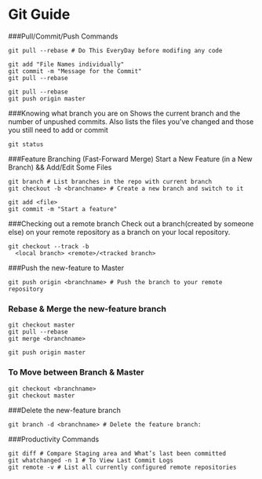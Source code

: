 Git Guide
=========

###Pull/Commit/Push Commands
```
git pull --rebase # Do This EveryDay before modifing any code 

git add "File Names individually"
git commit -m "Message for the Commit"
git pull --rebase

git pull --rebase
git push origin master
```

###Knowing what branch you are on
Shows the current branch and the number of unpushed commits.
Also lists the files you've changed and those you still need to add or commit
```
git status
```

###Feature Branching (Fast-Forward Merge)
Start a New Feature (in a New Branch) && Add/Edit Some Files
```
git branch # List branches in the repo with current branch
git checkout -b <branchname> # Create a new branch and switch to it

git add <file>
git commit -m "Start a feature"
```

###Checking out a remote branch
Check out a branch(created by someone else) on your remote repository as a branch on your local repository.
```
git checkout --track -b
  <local branch> <remote>/<tracked branch>
```

###Push the new-feature to Master
```
git push origin <branchname> # Push the branch to your remote repository
```

### Rebase & Merge the new-feature branch
```
git checkout master
git pull --rebase
git merge <branchname>

git push origin master
```

### To Move between Branch & Master
```
git checkout <branchname>
git checkout master
```

###Delete the new-feature branch
```
git branch -d <branchname> # Delete the feature branch:

```

###Productivity Commands
```
git diff # Compare Staging area and What’s last been committed
git whatchanged -n 1 # To View Last Commit Logs
git remote -v # List all currently configured remote repositories
```
